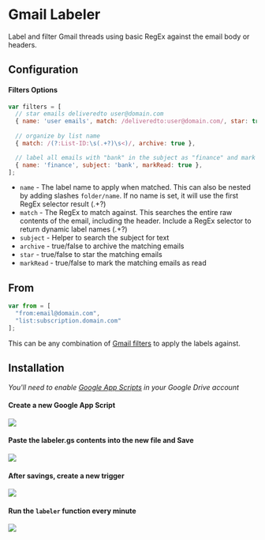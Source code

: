 # Gmail Labeler

Label and filter Gmail threads using basic RegEx against the email body or headers.

## Configuration

#### Filters Options

```javascript
var filters = [
  // star emails deliveredto user@domain.com
  { name: 'user emails', match: /deliveredto:user@domain.com/, star: true },
  
  // organize by list name
  { match: /(?:List-ID:\s(.+?)\s<)/, archive: true },

  // label all emails with "bank" in the subject as "finance" and mark as read
  { name: 'finance', subject: 'bank', markRead: true },
];
```

* `name` - The label name to apply when matched. This can also be nested by adding slashes `folder/name`. If no name is set, it will use the first RegEx selector result (.+?)
* `match` - The RegEx to match against. This searches the entire raw contents of the email, including the header. Include a RegEx selector to return dynamic label names (.+?)
* `subject` - Helper to search the subject for text
* `archive` - true/false to archive the matching emails
* `star` - true/false to star the matching emails
* `markRead` - true/false to mark the matching emails as read

## From

```javascript
var from = [
  "from:email@domain.com",
  "list:subscription.domain.com"
];
```

This can be any combination of [Gmail filters](https://support.google.com/mail/answer/7190?hl=en) to apply the labels against.

## Installation

_You'll need to enable [Google App Scripts](https://script.google.com) in your Google Drive account_


#### Create a new Google App Script

![](https://cloud.githubusercontent.com/assets/35968/11613861/188b8622-9be5-11e5-812c-837f0f585d48.png)

#### Paste the labeler.gs contents into the new file and Save

![](https://cloud.githubusercontent.com/assets/35968/11613887/bddbaabc-9be5-11e5-81e9-7f6f2e897ac1.png)

#### After savings, create a new trigger

![](https://cloud.githubusercontent.com/assets/35968/11613897/eb3a119c-9be5-11e5-8f3c-728a00d693a6.png)

#### Run the `labeler` function every minute

![](https://cloud.githubusercontent.com/assets/35968/11613896/eb399d16-9be5-11e5-8292-1ff11201da1e.png)
